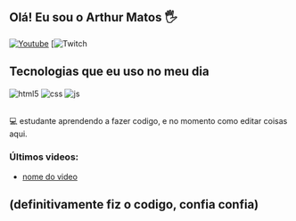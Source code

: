 ## Olá! Eu sou o Arthur Matos 🖐️

[![Youtube](https://img.shields.io/badge/YouTube-FF0000?style=for-the-badge&logo=youtube&logoColor=white)](https://www.youtube.com/watch?v=dQw4w9WgXcQ)
[![Twitch](link)

## Tecnologias que eu uso no meu dia

<div style="display: inline_block">
  <img align="center" alt="html5" src="https://img.shields.io/badge/Gmail-D14836?style=for-the-badge&logo=gmail&logoColor=white" />
  <img align="center" alt="css" src="https://img.shields.io/badge/Discord-7289DA?style=for-the-badge&logo=discord&logoColor=white" />
  <img align="center" alt="js" src="https://aleen42.github.io/badges/src/reddit.svg" />
</div><br/>

💻 estudante aprendendo a fazer codigo, e no momento como editar coisas aqui.

### Últimos videos:
- [nome do video](link)<br/>

## (definitivamente fiz o codigo, confia confia)
